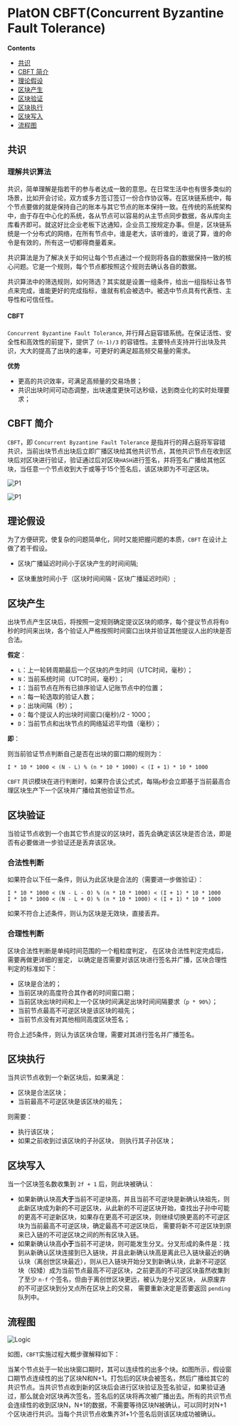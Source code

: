 # PlatON CBFT(Concurrent Byzantine Fault Tolerance)

<!-- START doctoc generated TOC please keep comment here to allow auto update -->
<!-- DON'T EDIT THIS SECTION, INSTEAD RE-RUN doctoc TO UPDATE -->
**Contents**

- [共识](#%E5%85%B1%E8%AF%86)
- [CBFT 简介](#cbft-%E7%AE%80%E4%BB%8B)
- [理论假设](#%E7%90%86%E8%AE%BA%E5%81%87%E8%AE%BE)
- [区块产生](#%E5%8C%BA%E5%9D%97%E4%BA%A7%E7%94%9F)
- [区块验证](#%E5%8C%BA%E5%9D%97%E9%AA%8C%E8%AF%81)
- [区块执行](#%E5%8C%BA%E5%9D%97%E6%89%A7%E8%A1%8C)
- [区块写入](#%E5%8C%BA%E5%9D%97%E5%86%99%E5%85%A5)
- [流程图](#%E6%B5%81%E7%A8%8B%E5%9B%BE)

<!-- END doctoc generated TOC please keep comment here to allow auto update -->

## 共识 

### 理解共识算法

共识，简单理解是指若干的参与者达成一致的意思。在日常生活中也有很多类似的场景，比如开会讨论，双方或多方签订签订一份合作协议等。在区块链系统中，每个节点要做的就是保持自己的账本与其它节点的账本保持一致。在传统的系统架构中，由于存在中心化的系统，各从节点可以容易的从主节点同步数据，各从库向主库看齐即可。就这好比企业老板下达通知，企业员工按规定办事。但是，区块链系统是一个分布式的网络，在所有节点中，谁是老大，该听谁的，谁说了算，谁的命令是有效的，所有这一切都得商量着来。

共识算法是为了解决关于如何让每个节点通过一个规则将各自的数据保持一致的核心问题。它是一个规则，每个节点都按照这个规则去确认各自的数据。

共识算法中的筛选规则，如何筛选？其实就是设置一组条件，给出一组指标让各节点来完成，谁能更好的完成指标，谁就有机会被选中。被选中节点具有代表性、主导性和可信任性。

#### CBFT

`Concurrent Byzantine Fault Tolerance`, 并行拜占庭容错系统。在保证活性、安全性和高效性的前提下，提供了 `(n-1)/3` 的容错性。主要特点支持并行出块及共识，大大的提高了出块的速率，可更好的满足超高频交易量的需求。

**优势**

- 更高的共识效率，可满足高频量的交易场景；
- 共识出块时间可动态调整，出块速度更快可达秒级，达到商业化的实时处理要求；

## CBFT 简介

`CBFT`，即 `Concurrent Byzantine Fault Tolerance` 是指并行的拜占庭将军容错共识，当前出块节点出块后立即广播区块给其他共识节点，其他共识节点在收到区块后对区块进行验证，验证通过后对区块`HASH`进行签名，并将签名广播给其他区块，当任意一个节点收到大于或等于15个签名后，该区块即为不可逆区块。

![P1](images/giskard_blockproduct_1.png)

![P1](images/giskard_blockproduct_2.png)

## 理论假设

为了方便研究，使复杂的问题简单化，同时又能把握问题的本质，`CBFT` 在设计上做了若干假设。

* 区块广播延迟时间小于区块产生的时间间隔;

* 区块重放时间小于（区块时间间隔 - 区块广播延迟时间）;


## 区块产生

出块节点产生区块后，将按照一定规则确定提议区块的顺序，每个提议节点将有`O`秒的时间来出块，各个验证人严格按照时间窗口出块并验证其他提议人出的块是否合法。

**假定**：

- `L`：上一轮转周期最后一个区块的产生时间（UTC时间，毫秒）；
- `N`：当前系统时间（UTC时间，毫秒）；
- `I`：当前节点在所有已排序验证人记账节点中的位置；
- `n`：每一轮选取的验证人数；
- `p`：出块间隔（秒）；
- `O`：每个提议人的出块时间窗口(毫秒)/2 - 1000； 
- `D`：当前节点和出块节点的网络延迟平均值（毫秒）；

**即**：

则当前验证节点判断自己是否在出块的窗口期的规则为：

    I * 10 * 1000 < (N - L) % (n * 10 * 1000) < (I + 1) * 10 * 1000

`CBFT` 共识模块在进行判断时，如果符合该公式式，每隔`p`秒会立即基于当前最高合理区块生产下一个区块并广播给其他验证节点。

## 区块验证

当验证节点收到一个由其它节点提议的区块时，首先会确定该区块是否合法，即是否有必要做进一步验证还是丢弃该区块。

### 合法性判断

如果符合以下任一条件，则认为此区块是合法的（需要进一步做验证）：

	I * 10 * 1000 < (N - L - O) % (n * 10 * 1000) < (I + 1) * 10 * 1000
	I * 10 * 1000 < (N - L + O) % (n * 10 * 1000) < (I + 1) * 10 * 1000

如果不符合上述条件，则认为区块是无效块，直接丢弃。

### 合理性判断

区块合法性判断是单纯时间范围的一个粗粒度判定， 在区块合法性判定完成后，需要再做更详细的鉴定， 以确定是否需要对该区块进行签名并广播，区块合理性判定的标准如下：

- 区块是合法的；
- 当前区块的高度符合其作者的时间窗口期；
- 当前区块出块时间和上一个区块时间满足出块时间间隔要求（`p * 90%`）；
- 当前节点最高不可逆区块是该区块的祖先；
- 当前节点没有对其他相同高度区块签名；

符合上述5条件，则认为该区块合理，需要对其进行签名并广播签名。

## 区块执行

当共识节点收到一个新区块后，如果满足：

- 区块是合法区块；
- 当前最高不可逆区块是该区块的祖先；

则需要：

* 执行该区块；
* 如果之前收到过该区块的子孙区块， 则执行其子孙区块；

## 区块写入

当一个区块签名数收集到 `2f + 1` 后，则此块被确认：

* 如果新确认块高**大于**当前不可逆块高，并且当前不可逆块是新确认块祖先，则此新区块成为新的不可逆区块，从此新的不可逆区块开始，查找出子孙中可能的更高不可逆新区块，如果存在更高不可逆区块，则继续切换更高的不可逆区块为当前最高不可逆区块，确定最高不可逆区块后， 需要将新不可逆区块到原来已入链的不可逆区块之间的所有区块入链。
* 如果新确认块高**小于**当前不可逆块，则可能发生分叉。分叉形成的条件是：找到从新确认区块连接到已入链块，并且此新确认块高是离此已入链块最近的确认块（离创世区块最近），则从已入链块开始分叉到新确认块，此新不可逆区块（较矮）成为当前节点最高不可逆区块，之前更高的不可逆区块虽然收集到了至少 `n-f` 个签名，但由于离创世区块更远，被认为是分叉区块， 从原废弃的不可逆区块到分叉点所在区块上的交易， 需要重新决定是否要返回 `pending` 队列中。

## 流程图

![Logic](images/cbfg_logic.png)

如图，`CBFT`实施过程大概步骤解释如下：

当某个节点处于一轮出块窗口期时，其可以连续性的出多个块。如图所示，假设窗口期节点连续性的出了区块N和N+1。打包后的区块会被签名，然后广播给其它的共识节点。当共识节点收到新的区块后会进行区块验证及签名验证，如果验证通过，那么就会对区块再次签名，签名后的区块将再次被广播出去。所有的共识节点会连续性的收到区块N，N+1的数据，不需要等待区块N被确认，可以同时对N+1个区块进行共识。当每个共识节点收集齐3f+1个签名后则该区块成功被确认。




